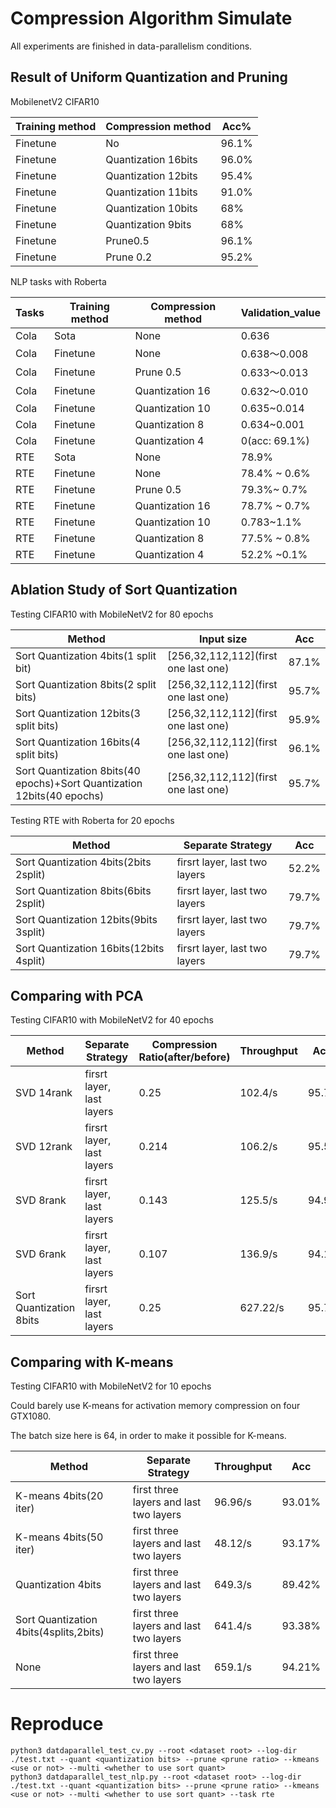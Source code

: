 # Compression Algorithm Simulate

All experiments are finished in data-parallelism conditions.

## Result of Uniform Quantization and Pruning

MobilenetV2 CIFAR10

| Training method | Compression method  | Acc%  |
| --------------- | ------------------- | ----- |
| Finetune        | No                  | 96.1% |
| Finetune        | Quantization 16bits | 96.0% |
| Finetune        | Quantization 12bits | 95.4% |
| Finetune        | Quantization 11bits | 91.0% |
| Finetune        | Quantization 10bits | 68%   |
| Finetune        | Quantization 9bits  | 68%   |
| Finetune        | Prune0.5            | 96.1% |
| Finetune        | Prune 0.2           | 95.2% |

NLP tasks with Roberta

| Tasks | Training method | Compression method | Validation_value |
| ----- | --------------- | ------------------ | ---------------- |
| Cola  | Sota            | None               | 0.636            |
| Cola  | Finetune        | None               | 0.638～0.008     |
| Cola  | Finetune        | Prune 0.5          | 0.633～0.013     |
| Cola  | Finetune        | Quantization 16    | 0.632～0.010     |
| Cola  | Finetune        | Quantization 10    | 0.635~0.014      |
| Cola  | Finetune        | Quantization 8     | 0.634~0.001      |
| Cola  | Finetune        | Quantization 4     | 0(acc: 69.1%)    |
| RTE   | Sota            | None               | 78.9%            |
| RTE   | Finetune        | None               | 78.4% ~ 0.6%     |
| RTE   | Finetune        | Prune 0.5          | 79.3%~ 0.7%      |
| RTE   | Finetune        | Quantization 16    | 78.7% ~ 0.7%     |
| RTE   | Finetune        | Quantization 10    | 0.783~1.1%       |
| RTE   | Finetune        | Quantization 8     | 77.5% ~ 0.8%     |
| RTE   | Finetune        | Quantization 4     | 52.2% ~0.1%      |

## Ablation Study of Sort Quantization

Testing CIFAR10 with MobileNetV2 for 80 epochs

| Method                                                       | Input size                            | Acc   |
| ------------------------------------------------------------ | ------------------------------------- | ----- |
| Sort Quantization 4bits(1 split bit)                         | [256,32,112,112]\(first one last one) | 87.1% |
| Sort Quantization 8bits(2 split bits)                        | [256,32,112,112]\(first one last one) | 95.7% |
| Sort Quantization 12bits(3 split bits)                       | [256,32,112,112]\(first one last one) | 95.9% |
| Sort Quantization 16bits(4 split bits)                       | [256,32,112,112]\(first one last one) | 96.1% |
| Sort Quantization 8bits(40 epochs)+Sort Quantization 12bits(40 epochs) | [256,32,112,112]\(first one last one) | 95.7% |

Testing RTE with Roberta for 20 epochs

| Method                                  | Separate Strategy             | Acc   |
| --------------------------------------- | ----------------------------- | ----- |
| Sort Quantization 4bits(2bits 2split)   | firsrt layer, last two layers | 52.2% |
| Sort Quantization 8bits(6bits 2split)   | firsrt layer, last two layers | 79.7% |
| Sort Quantization 12bits(9bits 3split)  | firsrt layer, last two layers | 79.7% |
| Sort Quantization 16bits(12bits 4split) | firsrt layer, last two layers | 79.7% |

## Comparing with PCA

Testing CIFAR10 with MobileNetV2 for 40 epochs

| Method                  | Separate Strategy         | Compression Ratio(after/before) | Throughput | Acc   |
| ----------------------- | ------------------------- | ------------------------------- | ---------- | ----- |
| SVD 14rank              | firsrt layer, last layers | 0.25                            | 102.4/s    | 95.73 |
| SVD 12rank              | firsrt layer, last layers | 0.214                           | 106.2/s    | 95.51 |
| SVD 8rank               | firsrt layer, last layers | 0.143                           | 125.5/s    | 94.99 |
| SVD 6rank               | firsrt layer, last layers | 0.107                           | 136.9/s    | 94.16 |
| Sort Quantization 8bits | firsrt layer, last layers | 0.25                            | 627.22/s   | 95.73 |



## Comparing with K-means

Testing CIFAR10 with MobileNetV2 for 10 epochs

Could barely use K-means for activation memory compression on four GTX1080.

The batch size here is 64, in order to make it possible for K-means.

| Method                                 | Separate Strategy                      | Throughput | Acc    |
| -------------------------------------- | -------------------------------------- | ---------- | ------ |
| K-means 4bits(20 iter)                 | first three layers and last two layers | 96.96/s    | 93.01% |
| K-means 4bits(50 iter)                 | first three layers and last two layers | 48.12/s    | 93.17% |
| Quantization 4bits                     | first three layers and last two layers | 649.3/s    | 89.42% |
| Sort Quantization 4bits(4splits,2bits) | first three layers and last two layers | 641.4/s    | 93.38% |
| None                                   | first three layers and last two layers | 659.1/s    | 94.21% |

# Reproduce

```
python3 datdaparallel_test_cv.py --root <dataset root> --log-dir ./test.txt --quant <quantization bits> --prune <prune ratio> --kmeans <use or not> --multi <whether to use sort quant>
python3 datdaparallel_test_nlp.py --root <dataset root> --log-dir ./test.txt --quant <quantization bits> --prune <prune ratio> --kmeans <use or not> --multi <whether to use sort quant> --task rte
```

